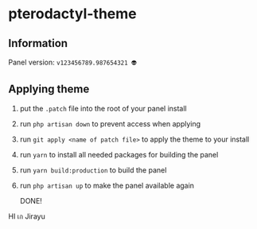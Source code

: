 # pterodactyl-theme

## Information

Panel version: `v123456789.987654321 👽`

## Applying theme

1. put the `.patch` file into the root of your panel install
2. run `php artisan down` to prevent access when applying
3. run `git apply <name of patch file>` to apply the theme to your install
4. run `yarn` to install all needed packages for building the panel
5. run `yarn build:production` to build the panel
6. run `php artisan up` to make the panel available again

   DONE!


HI เก Jirayu
